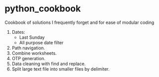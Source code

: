 # python_cookbook
Cookbook of solutions I frequently forget and for ease of modular coding
1. Dates:
   - Last Sunday
   - All purpose date filter 
3. Path navigation.
4. Combine worksheets.
5. OTP generation.
6. Data cleaning with find and replace.
7. Split large text file into smaller files by delimiter.
